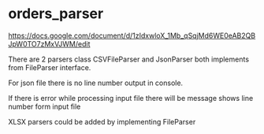 # orders_parser
https://docs.google.com/document/d/1zIdxwloX_1Mb_qSqjMd6WE0eAB2QBJpW0TO7zMxVJWM/edit

There are 2 parsers class CSVFileParser and JsonParser both implements from FileParser interface.

For json file there is no line number output in console.

If there is error while processing input file there will be message shows line number form input file

XLSX parsers could be added by implementing  FileParser


